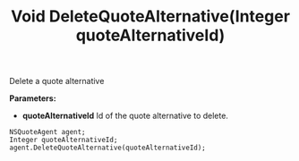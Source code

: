 ﻿---
uid: crmscript_ref_NSQuoteAgent_DeleteQuoteAlternative
title: Void DeleteQuoteAlternative(Integer quoteAlternativeId)
intellisense: NSQuoteAgent.DeleteQuoteAlternative
keywords: NSQuoteAgent, DeleteQuoteAlternative
so.topic: reference
---

Delete a quote alternative

**Parameters:**
 - **quoteAlternativeId** Id of the quote alternative to delete.

```crmscript
NSQuoteAgent agent;
Integer quoteAlternativeId;
agent.DeleteQuoteAlternative(quoteAlternativeId);
```

